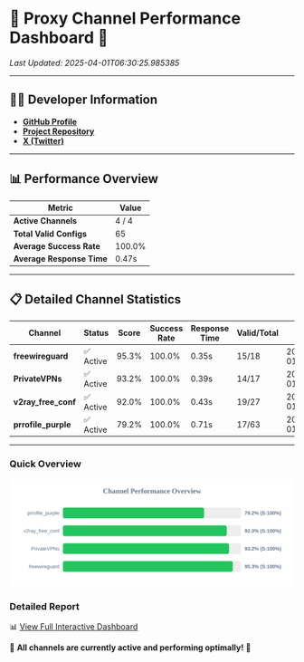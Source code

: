 # 🌟 Proxy Channel Performance Dashboard 🌟

_Last Updated: 2025-04-01T06:30:25.985385_

---

## 👩‍💻 Developer Information

- **[GitHub Profile](https://github.com/4n0nymou3)**  
- **[Project Repository](https://github.com/4n0nymou3/multi-proxy-config-fetcher)**  
- **[X (Twitter)](https://x.com/4n0nymou3)**  

---

## 📊 Performance Overview

| Metric                | Value       |
|-----------------------|-------------|
| **Active Channels**   | 4 / 4       |
| **Total Valid Configs** | 65          |
| **Average Success Rate** | 100.0%      |
| **Average Response Time** | 0.47s       |

---

## 📋 Detailed Channel Statistics

| Channel          | Status     | Score  | Success Rate | Response Time | Valid/Total | Last Success               |
|------------------|------------|--------|--------------|---------------|-------------|----------------------------|
| **freewireguard**  | ✅ Active  | 95.3%  | 100.0% | 0.35s         | 15/18       | 2025-04-01T06:30:25.983579 |
| **PrivateVPNs**  | ✅ Active  | 93.2%  | 100.0% | 0.39s         | 14/17       | 2025-04-01T06:30:25.602932 |
| **v2ray_free_conf**  | ✅ Active  | 92.0%  | 100.0% | 0.43s         | 19/27       | 2025-04-01T06:30:25.180175 |
| **prrofile_purple**  | ✅ Active  | 79.2%  | 100.0% | 0.71s         | 17/63       | 2025-04-01T06:30:24.705759 |

---

### Quick Overview
<div align="center">
  <a href="https://raw.githubusercontent.com/nullluser/NullRepo/refs/heads/main/assets/channel_stats_chart.svg">
    <img src="https://raw.githubusercontent.com/nullluser/NullRepo/refs/heads/main/assets/channel_stats_chart.svg" alt="Source Performance Statistics" width="800">
  </a>
</div>

### Detailed Report
📊 [View Full Interactive Dashboard](https://htmlpreview.github.io/?https://github.com/nullluser/NullRepo/blob/main/assets/performance_report.html)

🎉 **All channels are currently active and performing optimally!** 🎉
